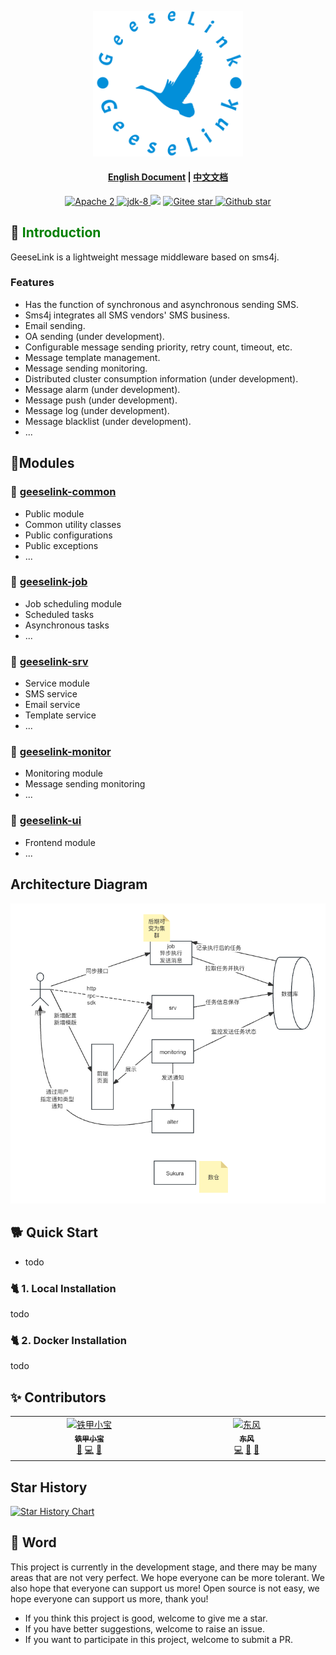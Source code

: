 <p align="center">
  <a href="todo">
     <img alt="geeselink" src="./doc/images/logo.png" width="240">
  </a>
</p>

<h4 align="center">
<a href="README_CN.md">English Document</a> | <a href="README_CN.md">中文文档</a>
</h4>


<p align="center">
    <a target="_blank" href="https://www.apache.org/licenses/LICENSE-2.0.txt">
		<img src="https://img.shields.io/:license-Apache2-blue.svg" alt="Apache 2" />
	</a>
    <a target="_blank" href="https://www.oracle.com/java/technologies/javase/javase-jdk8-downloads.html">
		<img src="https://img.shields.io/badge/JDK-8-green.svg" alt="jdk-8" />
	</a>
        <img src="https://img.shields.io/badge/SpringBoot-v2.x-blue">
    <a target="_blank" href='https://gitee.com/tiejia-xiaobao/geese-link'>
		<img src='https://gitee.com/tiejia-xiaobao/geese-link/badge/star.svg' alt='Gitee star'/>
	</a>
    <a target="_blank" href='https://github.com/TJxiaobao/GeeseLink'>
		<img src="https://img.shields.io/github/stars/TJxiaobao/GeeseLink.svg?logo=github" alt="Github star"/>
	</a>
</p>

## 🎡 <font color="green">Introduction</font>
GeeseLink is a lightweight message middleware based on sms4j.

### Features
- Has the function of synchronous and asynchronous sending SMS.
- Sms4j integrates all SMS vendors' SMS business.
- Email sending.
- OA sending (under development).
- Configurable message sending priority, retry count, timeout, etc.
- Message template management.
- Message sending monitoring.
- Distributed cluster consumption information (under development).
- Message alarm (under development).
- Message push (under development).
- Message log (under development).
- Message blacklist (under development).
- ...

## 🥐Modules

### 🍔 [geeselink-common](./geeselink-common)
- Public module
- Common utility classes
- Public configurations
- Public exceptions
- ...

### 🍟 [geeselink-job](./geeselink-job)
- Job scheduling module
- Scheduled tasks
- Asynchronous tasks
- ...

### 🍕 [geeselink-srv](./geeselink-srv)
- Service module
- SMS service
- Email service
- Template service
- ...

### 🍦 [geeselink-monitor](./geeselink-monitor)
- Monitoring module
- Message sending monitoring
- ...

### 🍨 [geeselink-ui](./geeselink-ui)
- Frontend module
- ...

## Architecture Diagram
![geeselink](./doc/images/system_architecture.png)

## 🐕 Quick Start

- todo

### 🐈 1. Local Installation
todo

### 🐈 2. Docker Installation
todo

## ✨ Contributors
<table>
  <tbody>
    <tr>
      <td align="center" valign="top" width="14.28%"><a href="https://github.com/TJxiaobao"><img src="https://avatars.githubusercontent.com/u/85919258?v=4?s=100" width="100px;" alt="铁甲小宝"/><br /><sub><b>铁甲小宝</b></sub></a><br /><a href="https://github.com/GeeseLink/issues?q=author%3ATJxiaobao" title="Design">🎨</a> <a href="https://github.com/GeeseLink/commits?author=TJxiaobao" title="Code">💻</a> <a href="https://github.com/GeeseLink/commits?author=TJxiaobao" title="Documentation">📖</a></td>
        <td align="center" valign="top" width="14.28%"><a href="https://github.com/ZY945"><img src="https://avatars.githubusercontent.com/u/74083801?v=4?s=100" width="100px;" alt="东风"/><br /><sub><b>东风</b></sub></a><br /><a href="https://github.com/apache/hertzbeat/commits?author=ZY945" title="Code">💻</a> <a href="#design-ZY945" title="Design">🎨</a> <a href="https://github.com/apache/hertzbeat/commits?author=ZY945" title="Documentation">📖</a></td>
    </tr>
    </tbody>
</table>

## Star History
[![Star History Chart](https://api.star-history.com/svg?repos=TJxiaobao/GeeseLink&type=Date)](https://star-history.com/#TJxiaobao/GeeseLink&Date)

## 🍔 Word
This project is currently in the development stage, and there may be many areas that are not very perfect. We hope everyone can be more tolerant. We also hope that everyone can support us more!
Open source is not easy, we hope everyone can support us more, thank you!
- If you think this project is good, welcome to give me a star.
- If you have better suggestions, welcome to raise an issue.
- If you want to participate in this project, welcome to submit a PR.